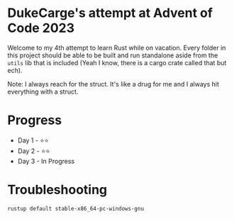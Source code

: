 # DukeCarge's attempt at Advent of Code 2023
Welcome to my 4th attempt to learn Rust while on vacation. Every folder in this project should be able to be built and run standalone aside from the `utils` lib that is included (Yeah I know, there is a cargo crate called that but ech).

Note: I always reach for the struct. It's like a drug for me and I always hit everything with a struct.

# Progress

- Day 1 - ⭐⭐
- Day 2 - ⭐⭐
- Day 3 - In Progress

# Troubleshooting

`rustup default stable-x86_64-pc-windows-gnu`